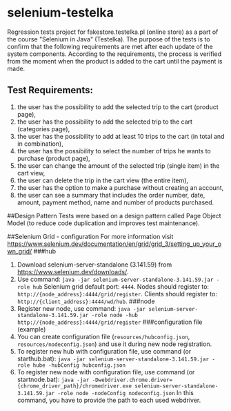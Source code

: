 # selenium-testelka
Regression tests project for fakestore.testelka.pl (online store) as a part of the course "Selenium in Java" (Testelka).
The purpose of the tests is to confirm that the following requirements are met after each update of the system components.
According to the requirements, the process is verified from the moment when the product is added to the cart until the payment is made.

## Test Requirements:
1. the user has the possibility to add the selected trip to the cart (product page),
2. the user has the possibility to add the selected trip to the cart (categories page),
3. the user has the possibility to add at least 10 trips to the cart (in total and in combination),
4. the user has the possibility to select the number of trips he wants to purchase (product page),
5. the user can change the amount of the selected trip (single item) in the cart view,
6. the user can delete the trip in the cart view (the entire item),
7. the user has the option to make a purchase without creating an account,
8. the user can see a summary that includes the order number, date, amount, payment method, name and number of products purchased.

##Design Pattern
Tests were based on a design pattern called Page Object Model (to reduce code duplication and improves test maintenance).

##Selenium Grid - configuration
For more information visit https://www.selenium.dev/documentation/en/grid/grid_3/setting_up_your_own_grid/
###hub
1. Download selenium-server-standalone (3.141.59) from https://www.selenium.dev/downloads/.
2. Use command:
``java -jar selenium-server-standalone-3.141.59.jar -role hub``
Selenium grid default port: ``4444``.
Nodes should register to: ``http://{node_address}:4444/grid/register``.
Clients should register to: ``http://{client_address}:4444/wd/hub``.
###node
1. Register new node, use command:
``java -jar selenium-server-standalone-3.141.59.jar -role node -hub http://{node_address}:4444/grid/register``
###configuration file (example)
1. You can create configuration file (``resources/hubconfig.json``, ``resources/nodeconfig.json``) and use it during new node registration.
2. To register new hub with configuration file, use command (or starthub.bat):
``java -jar selenium-server-standalone-3.141.59.jar -role hube -hubConfig hubconfig.json``
3. To register new node with configuration file, use command (or startnode.bat):
``java -jar -Dwebdriver.chrome.driver={chrome_driver_path}/chromedriver.exe selenium-server-standalone-3.141.59.jar -role node -nodeConfig nodeconfig.json``
In this command, you have to provide the path to each used webdriver.